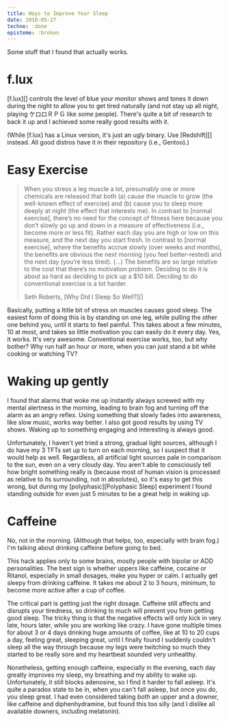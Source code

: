 ```yaml
---
title: Ways to Improve Your Sleep
date: 2010-05-27
techne: :done
episteme: :broken
---
```


Some stuff that I found that actually works.

f.lux
=====

[f.lux][] controls the level of blue your monitor shows and tones it down during
the night to allow you to get tired naturally (and not stay up all night,
playing ケロロＲＰＧ like _some_ people). There's quite a bit of research to
back it up and I achieved some really good results with it.

(While [f.lux] has a Linux version, it's just an ugly binary. Use [Redshift][]
instead. All good distros have it in their repository (i.e., Gentoo).)

Easy Exercise
=============

> When you stress a leg muscle a lot, presumably one or more chemicals are
> released that both (a) cause the muscle to grow (the well-known effect of
> exercise) and (b) cause you to sleep more deeply at night (the effect that
> interests me). In contrast to [normal exercise], there’s no need for the
> concept of fitness here because you don’t slowly go up and down in a measure
> of effectiveness (i.e., become more or less fit). Rather each day you are high
> or low on this measure, and the next day you start fresh. In contrast to
> [normal exercise], where the benefits accrue slowly (over weeks and months),
> the benefits are obvious the next morning (you feel better-rested) and the
> next day (you’re less tired). (...) The benefits are so large relative to the
> cost that there’s no motivation problem. Deciding to do it is about as hard
> as deciding to pick up a $10 bill. Deciding to do conventional exercise is a
> lot harder.
>
> Seth Roberts, [Why Did I Sleep So Well?][]

Basically, putting a ltitle bit of stress on muscles causes good sleep. The
easiest form of doing this is by standing on one leg, while pulling the other
one behind you, until it starts to feel painful. This takes about a few minutes,
10 at most, and takes so little motivation you can easily do it every day. Yes,
it works. It's very awesome. Conventional exercise works, too, but why bother?
Why run half an hour or more, when you can just stand a bit while cooking or
watching TV?

Waking up gently
================

I found that alarms that woke me up instantly always screwed with my mental
alertness in the morning, leading to brain fog and turning off the alarm as an
angry reflex. Using something that slowly fades into awareness, like slow music,
works way better. I also got good results by using TV shows. Waking up to
something engaging and interesting is always good.

Unfortunately, I haven't yet tried a strong, gradual light sources, although I
do have my 3 TFTs set up to turn on each morning, so I suspect that it would
help as well. Regardless, all artificial light sources pale in comparison to the
sun, even on a very cloudy day. You aren't able to consciously tell how bright
something really is (because most of human vision is processed as relative to
its surrounding, not in absolutes), so it's easy to get this wrong, but during
my [polyphasic][Polyphasic Sleep] experiment I found standing outside for even
just 5 minutes to be a great help in waking up.

Caffeine
========

No, not in the morning. (Although that helps, too, especially with brain fog.)
I'm talking about drinking caffeine before going to bed.

This hack applies only to some brains, mostly people with bipolar or ADD
personalities. The best sign is whether uppers like caffeine, cocaine or
Ritanol, especially in small dosages, make you hyper or calm. I actually get
sleepy from drinking caffeine. It takes me about 2 to 3 hours, minimum, to
become more active after a cup of coffee.

The critical part is getting just the right dosage. Caffeine still affects and
disrupts your tiredness, so drinking to much will prevent you from getting good
sleep. The tricky thing is that the negative effects will only kick in very
late, hours later, while you are working like crazy. I have gone multiple times
for about 3 or 4 days drinking huge amounts of coffee, like at 10 to 20 cups a
day, feeling great, sleeping great, until I finally found I suddenly couldn't
sleep all the way through because my legs were twitching so much they started to
be really sore and my heartbeat sounded very unhealthy.

Nonetheless, getting enough caffeine, especially in the evening, each day
greatly improves my sleep, my breathing and my ability to wake up.
Unfortunately, it still blocks adenosine, so I find it harder to fall asleep.
It's quite a paradox state to be in, when you can't fall asleep, but once you
do, you sleep great. I had even considered taking *both* an upper and a downer,
like caffeine and diphenhydramine, but found this too silly (and I dislike all
available downers, including melatonin).
